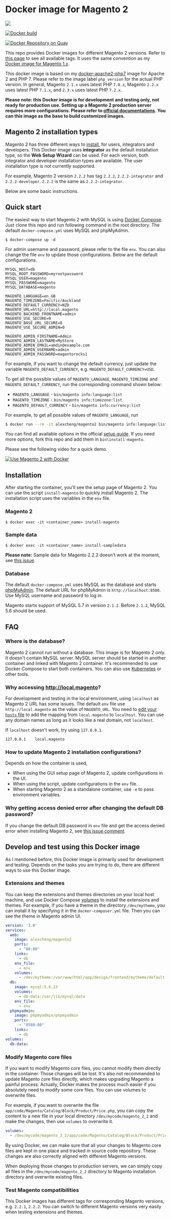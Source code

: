 # Docker image for Magento 2

[![](https://images.microbadger.com/badges/image/alexcheng/magento2.svg)](http://microbadger.com/images/alexcheng/magento2)

[![Docker build](http://dockeri.co/image/alexcheng/magento2)](https://hub.docker.com/r/alexcheng/magento2/)

[![Docker Repository on Quay](https://quay.io/repository/alexcheng1982/magento2/status "Docker Repository on Quay")](https://quay.io/repository/alexcheng1982/magento2)

This repo provides Docker images for different Magento 2 versions. Refer to [this page](https://hub.docker.com/r/alexcheng/magento2/tags/) to see all available tags. It uses the same convention as my [Docker image for Magento 1.x](https://github.com/alexcheng1982/docker-magento).

This docker image is based on my [docker-apache2-php7](https://github.com/alexcheng1982/docker-apache2-php7) image for Apache 2 and PHP 7. Please refer to the image label `php_version` for the actual PHP version. In general, Magento `2.1.x` uses latest PHP `7.0.x`, Magento `2.2.x` uses latest PHP `7.1.x`, and `2.3.x` uses latest PHP `7.2.x`.

**Please note: this Docker image is for development and testing only, not ready for production use. Setting up a Magento 2 production server requires more configurations. Please refer to [official documentations](http://devdocs.magento.com/guides/v2.2/config-guide/deployment/). You can this image as the base to build customized images.**

## Magento 2 installation types

Magento 2 has three different ways to [install](http://devdocs.magento.com/guides/v2.0/install-gde/bk-install-guide.html), for users, integrators and developers. This Docker image uses **integrator** as the default installation type, so the **Web Setup Wizard** can be used. For each version, both integrator and developer installation types are available. The user installation type is not currently supported.

For example, Magento 2 version `2.2.2` has tag `2.2.2`, `2.2.2-integrator` and `2.2.2-developer`. `2.2.2` is the same as `2.2.2-integrator`.

Below are some basic instructions.

## Quick start

The easiest way to start Magento 2 with MySQL is using [Docker Compose](https://docs.docker.com/compose/). Just clone this repo and run following command in the root directory. The default `docker-compose.yml` uses MySQL and phpMyAdmin.

~~~
$ docker-compose up -d
~~~

For admin username and password, please refer to the file `env`. You can also change the file `env` to update those configurations. Below are the default configurations.

~~~
MYSQL_HOST=db
MYSQL_ROOT_PASSWORD=myrootpassword
MYSQL_USER=magento
MYSQL_PASSWORD=magento
MYSQL_DATABASE=magento

MAGENTO_LANGUAGE=en_GB
MAGENTO_TIMEZONE=Pacific/Auckland
MAGENTO_DEFAULT_CURRENCY=NZD
MAGENTO_URL=http://local.magento
MAGENTO_BACKEND_FRONTNAME=admin
MAGENTO_USE_SECURE=0
MAGENTO_BASE_URL_SECURE=0
MAGENTO_USE_SECURE_ADMIN=0

MAGENTO_ADMIN_FIRSTNAME=Admin
MAGENTO_ADMIN_LASTNAME=MyStore
MAGENTO_ADMIN_EMAIL=amdin@example.com
MAGENTO_ADMIN_USERNAME=admin
MAGENTO_ADMIN_PASSWORD=magentorocks1
~~~

For example, if you want to change the default currency, just update the variable `MAGENTO_DEFAULT_CURRENCY`, e.g. `MAGENTO_DEFAULT_CURRENCY=USD`.

To get all the possible values of `MAGENTO_LANGUAGE`, `MAGENTO_TIMEZONE` and `MAGENTO_DEFAULT_CURRENCY`, run the corresponding command shown below:

* `MAGENTO_LANGUAGE` - `bin/magento info:language:list`
* `MAGENTO_TIMEZONE` - `bin/magento info:timezone:list`
* `MAGENTO_DEFAULT_CURRENCY` - `bin/magento info:currency:list`

For example, to get all possible values of `MAGENTO_LANGUAGE`, run

```bash
$ docker run --rm -it alexcheng/magento2 bin/magento info:language:list
```

You can find all available options in the official [setup guide](http://devdocs.magento.com/guides/v2.0/install-gde/install/cli/install-cli-install.html#instgde-install-cli-magento). If you need more options, fork this repo and add them in `bin\install-magento`.

Please see the following video for a quick demo.

[![Use Magento 2 with Docker](https://img.youtube.com/vi/18tOf_cuQKg/hqdefault.jpg)](https://www.youtube.com/watch?v=18tOf_cuQKg "Use Magento 2 with Docker")

## Installation

After starting the container, you'll see the setup page of Magento 2. You can use the script `install-magento` to quickly install Magento 2. The installation script uses the variables in the `env` file.

### Magento 2

~~~
$ docker exec -it <container_name> install-magento
~~~

### Sample data

~~~
$ docker exec -it <container_name> install-sampledata
~~~

**Please note:** Sample data for Magento 2.2.2 doesn't work at the moment, see [this issue](https://github.com/alexcheng1982/docker-magento2/issues/11).

### Database

The default `docker-compose.yml` uses MySQL as the database and starts [phpMyAdmin](https://www.phpmyadmin.net/). The default URL for phpMyAdmin is `http://localhost:8580`. Use MySQL username and password to log in.

Magento starts support of MySQL 5.7 in version `2.1.2`. Before `2.1.2`, MySQL 5.6 should be used.

## FAQ

### Where is the database?

Magento 2 cannot run without a database. This image is for Magento 2 only. It doesn't contain MySQL server. MySQL server should be started in another container and linked with Magento 2 container. It's recommended to use Docker Compose to start both containers. You can also use [Kubernetes](https://kubernetes.io/) or other tools.

### Why accessing http://local.magento?

For development and testing in the local environment, using `localhost` as Magento 2 URL has some issues. The default `env` file use `http://local.magento` as the value of `MAGENTO_URL`. You need to [edit your `hosts` file](https://support.rackspace.com/how-to/modify-your-hosts-file/) to add the mapping from `local.magento` to `localhost`. You can use any domain names as long as it looks like a real domain, not `localhost`.

If `localhost` doesn't work, try using `127.0.0.1`.

```
127.0.0.1    local.magento
```

### How to update Magento 2 installation configurations?

Depends on how the container is used,

* When using the GUI setup page of Magento 2, update configurations in the UI.
* When using the script, update configurations in the `env` file. 
* When starting Magento 2 as a standalone container, use `-e` to pass environment variables.

### Why getting access denied error after changing the default DB password?

If you change the default DB password in `env` file and get the access denied error when installing Magento 2, see [this issue comment](https://github.com/alexcheng1982/docker-magento2/issues/10#issuecomment-355382150).

## Develop and test using this Docker image

As I mentioned before, this Docker image is primarily used for development and testing. Depends on the tasks you are trying to do, there are different ways to use this Docker image.

### Extensions and themes

You can keep the extensions and themes directories on your local host machine, and use Docker Compose [volumes](https://docs.docker.com/compose/compose-file/#volumes) to install the extensions and themes. For example, if you have a theme in the directory `/dev/mytheme`, you can install it by specifying it in the `docker-composer.yml` file. Then you can see the theme in Magento admin UI.

```yml
version: '3.0'
services:
  web:
    image: alexcheng/magento2
    ports:
      - "80:80"
    links:
      - db
    env_file:
      - env
    volumes:
      - /dev/mytheme:/var/www/html/app/design/frontend/mytheme/default
  db:
    image: mysql:5.6.23
    volumes:
      - db-data:/var/lib/mysql/data
    env_file:
      - env
  phpmyadmin:
    image: phpmyadmin/phpmyadmin
    ports:
      - "8580:80"
    links:
      - db
volumes:
  db-data:
```

### Modify Magento core files

If you want to modify Magento core files, you cannot modify them directly in the container. Those changes will be lost. It's also not recommended to update Magento core files directly, which makes upgrading Magento a painful process. Actually, Docker makes the process much easier if you absolutely need to modify some core files. You can use volumes to overwrite files.

For example, if you want to overwrite the file `app/code/Magento/Catalog/Block/Product/Price.php`, you can copy the content to a new file in your local directory `/dev/mycode/magento_2_2` and make the changes, then use `volumes` to overwrite it.

```yml
volumes:
  - /dev/mycode/magento_2_2/app/code/Magento/Catalog/Block/Product/Price.php:/var/www/html/app/code/Magento/Catalog/Block/Product/Price.php
```

By using Docker, we can make sure that all your changes to Magento core files are kept in one place and tracked in source code repository. These changes are also correctly aligned with different Magento versions.

When deploying those changes to production servers, we can simply copy all files in the `/dev/mycode/magento_2_2` directory to Magento installation directory and overwrite existing files.

### Test Magento compatibilities

This Docker images has different tags for corresponding Magento versions, e.g. `2.2.1`, `2.2.2`. You can switch to different Magento versions very easily when testing extensions and themes.